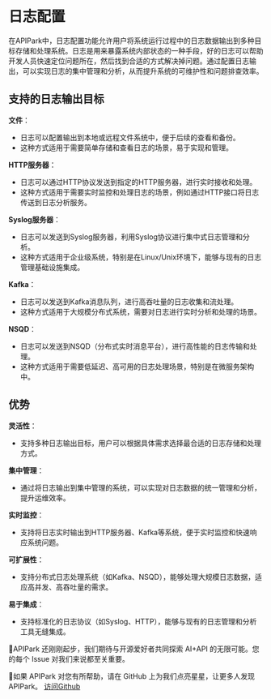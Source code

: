 # 日志配置

在APIPark中，日志配置功能允许用户将系统运行过程中的日志数据输出到多种目标存储和处理系统。日志是用来暴露系统内部状态的一种手段，好的日志可以帮助开发人员快速定位问题所在，然后找到合适的方式解决掉问题。通过配置日志输出，可以实现日志的集中管理和分析，从而提升系统的可维护性和问题排查效率。

## **支持的日志输出目标**

**文件**：

* 日志可以配置输出到本地或远程文件系统中，便于后续的查看和备份。
* 这种方式适用于需要简单存储和查看日志的场景，易于实现和管理。

**HTTP服务器**：

* 日志可以通过HTTP协议发送到指定的HTTP服务器，进行实时接收和处理。
* 这种方式适用于需要实时监控和处理日志的场景，例如通过HTTP接口将日志传送到日志分析服务。

**Syslog服务器**：

* 日志可以发送到Syslog服务器，利用Syslog协议进行集中式日志管理和分析。
* 这种方式适用于企业级系统，特别是在Linux/Unix环境下，能够与现有的日志管理基础设施集成。

**Kafka**：

* 日志可以发送到Kafka消息队列，进行高吞吐量的日志收集和流处理。
* 这种方式适用于大规模分布式系统，需要对日志进行实时分析和处理的场景。

**NSQD**：

* 日志可以发送到NSQD（分布式实时消息平台），进行高性能的日志传输和处理。
* 这种方式适用于需要低延迟、高可用的日志处理场景，特别是在微服务架构中。

## **优势**

**灵活性**：

* 支持多种日志输出目标，用户可以根据具体需求选择最合适的日志存储和处理方式。

**集中管理**：

* 通过将日志输出到集中管理的系统，可以实现对日志数据的统一管理和分析，提升运维效率。

**实时监控**：

* 支持将日志实时输出到HTTP服务器、Kafka等系统，便于实时监控和快速响应系统问题。

**可扩展性**：

* 支持分布式日志处理系统（如Kafka、NSQD），能够处理大规模日志数据，适应高并发、高吞吐量的需求。

**易于集成**：

* 支持标准化的日志协议（如Syslog、HTTP），能够与现有的日志管理和分析工具无缝集成。

🎉APIPark 还刚刚起步，我们期待与开源爱好者共同探索 AI+API 的无限可能。您的每个 Issue 对我们来说都至关重要。

🙏如果 APIPark 对您有所帮助，请在 GitHub 上为我们点亮星星，让更多人发现 APIPark。 [访问Github](https://github.com/APIParkLab/APIPark) 
